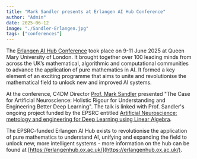 ```yaml
---
title: "Mark Sandler presents at Erlangen AI Hub Conference"
author: "Admin"
date: 2025-06-12
image: "./Sandler-Erlangen.jpg"
tags: ["conferences"]
---
```


<p></p>

The [Erlangen AI Hub Conference](https://erlangenhub.ox.ac.uk/hubs-major-conference-brings-together-leading-minds-at-the-intersection-of-mathematics-and-ai/) took place on 9-11 June 2025 at Queen Mary University of London. It brought together over 100 leading minds from across the UK’s mathematical, algorithmic and computational communities to advance the application of pure mathematics in AI. It formed a key element of an exciting programme that aims to unite and revolutionise the mathematical field to unlock new and improved AI systems.

At the conference, C4DM Director [Prof. Mark Sandler](https://www.qmul.ac.uk/eecs/people/profiles/sandlermark.html) presented "The Case for Artificial Neuroscience: Holistic Rigour for Understanding and Engineering Better Deep Learning". The talk is linked with Prof. Sandler's ongoing project funded by the EPSRC entitled [Artificial Neuroscience: metrology and engineering for Deep Learning using Linear Algebra](https://gtr.ukri.org/projects?ref=EP%2FZ535448%2F1).

The EPSRC-funded Erlangen AI Hub exists to revolutionise the application of pure mathematics to understand AI, unifying and expanding the field to unlock new, more intelligent systems - more information on the hub can be found at [https://erlangenhub.ox.ac.uk/](https://erlangenhub.ox.ac.uk/).
